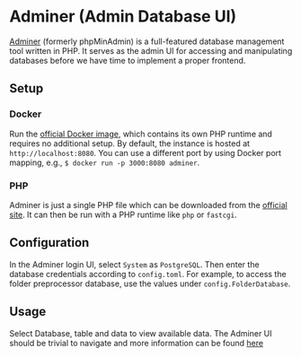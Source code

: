 # Adminer (Admin Database UI)

[Adminer](https://www.adminer.org) (formerly phpMinAdmin) is a full-featured database management tool written in PHP. It serves as the admin UI for accessing and manipulating databases before we have time to implement a proper frontend.

## Setup

### Docker

Run the [official Docker image](https://hub.docker.com/_/adminer), which contains its own PHP runtime and requires no additional setup. By default, the instance is hosted at `http://localhost:8080`. You can use a different port by using Docker port mapping, e.g., `$ docker run -p 3000:8080 adminer`.

### PHP

Adminer is just a single PHP file which can be downloaded from the [official site](https://www.adminer.org/#download). It can then be run with a PHP runtime like `php` or `fastcgi`.

## Configuration

In the Adminer login UI, select `System` as `PostgreSQL`. Then enter the database credentials according to `config.toml`. For example, to access the folder preprocessor database, use the values under `config.FolderDatabase`.

## Usage

Select Database, table and data to view available data. The Adminer UI should be trivial to navigate and more information can be found [here](https://www.adminer.org/)
